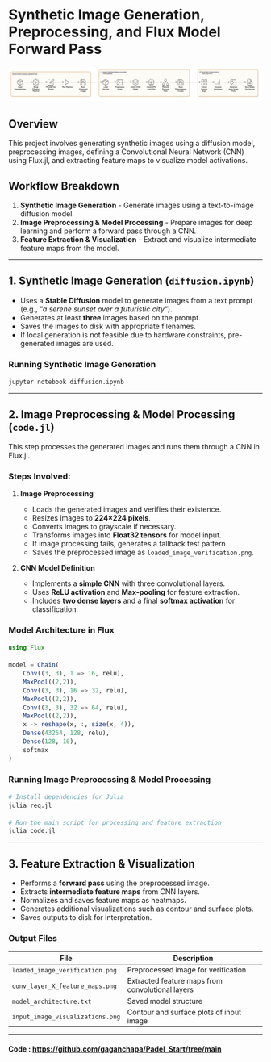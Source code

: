 # **Synthetic Image Generation, Preprocessing, and Flux Model Forward Pass**  
![Alt text](https://github.com/gaganchapa/Padel_Start/blob/main/diagram-export-07-03-2025-23_14_31.png)

## **Overview**  
This project involves generating synthetic images using a diffusion model, preprocessing images, defining a Convolutional Neural Network (CNN) using Flux.jl, and extracting feature maps to visualize model activations.  

## **Workflow Breakdown**  
1. **Synthetic Image Generation** - Generate images using a text-to-image diffusion model.  
2. **Image Preprocessing & Model Processing** - Prepare images for deep learning and perform a forward pass through a CNN.  
3. **Feature Extraction & Visualization** - Extract and visualize intermediate feature maps from the model.  

---  

## **1. Synthetic Image Generation (`diffusion.ipynb`)**  
- Uses a **Stable Diffusion** model to generate images from a text prompt (e.g., *"a serene sunset over a futuristic city"*).  
- Generates at least **three** images based on the prompt.  
- Saves the images to disk with appropriate filenames.  
- If local generation is not feasible due to hardware constraints, pre-generated images are used.  

### **Running Synthetic Image Generation**  
```sh  
jupyter notebook diffusion.ipynb  
```

---  

## **2. Image Preprocessing & Model Processing (`code.jl`)**  
This step processes the generated images and runs them through a CNN in Flux.jl.  

### **Steps Involved:**  
1. **Image Preprocessing**  
   - Loads the generated images and verifies their existence.  
   - Resizes images to **224×224 pixels**.  
   - Converts images to grayscale if necessary.  
   - Transforms images into **Float32 tensors** for model input.  
   - If image processing fails, generates a fallback test pattern.  
   - Saves the preprocessed image as `loaded_image_verification.png`.  

2. **CNN Model Definition**  
   - Implements a **simple CNN** with three convolutional layers.  
   - Uses **ReLU activation** and **Max-pooling** for feature extraction.  
   - Includes **two dense layers** and a final **softmax activation** for classification.  
   
### **Model Architecture in Flux**  
```julia  
using Flux  

model = Chain(  
    Conv((3, 3), 1 => 16, relu),  
    MaxPool((2,2)),  
    Conv((3, 3), 16 => 32, relu),  
    MaxPool((2,2)),  
    Conv((3, 3), 32 => 64, relu),  
    MaxPool((2,2)),  
    x -> reshape(x, :, size(x, 4)),  
    Dense(43264, 128, relu),  
    Dense(128, 10),  
    softmax  
)  
```  

### **Running Image Preprocessing & Model Processing**  
```sh  
# Install dependencies for Julia  
julia req.jl  

# Run the main script for processing and feature extraction  
julia code.jl  
```

---  

## **3. Feature Extraction & Visualization**  
- Performs a **forward pass** using the preprocessed image.  
- Extracts **intermediate feature maps** from CNN layers.  
- Normalizes and saves feature maps as heatmaps.  
- Generates additional visualizations such as contour and surface plots.  
- Saves outputs to disk for interpretation.  

### **Output Files**  
| File | Description |  
|------|-------------|  
| `loaded_image_verification.png` | Preprocessed image for verification |  
| `conv_layer_X_feature_maps.png` | Extracted feature maps from convolutional layers |  
| `model_architecture.txt` | Saved model structure |  
| `input_image_visualizations.png` | Contour and surface plots of input image |  

---  

#### Code : https://github.com/gaganchapa/Padel_Start/tree/main



